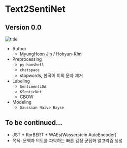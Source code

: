 # Text2SentiNet

## Version 0.0
![title](https://github.com/jinmang2/t2snet/blob/master/img/t2snet.PNG?raw=true)
- Author
  - [MyungHoon Jin](https://github.com/jinmang2) / [Hohyun-Kim](https://github.com/Hohyun-Kim)
- Preprocessing
  - `py-hanshell`
  - `chatspace`
  - stopwords, 한국어 이외 문자 제거
- Labeling
  - `SentimentLDA`
  - `KSenticNet`
  - CBOW
- Modeling
  - `Gaussian Naive Bayse`

## To be continued...
- JST + KorBERT + WAEs(Wasserstein AutoEncoder)
- 목적: 문맥과 의도를 파악하는 빠른 감정 군집화 알고리즘 생성
